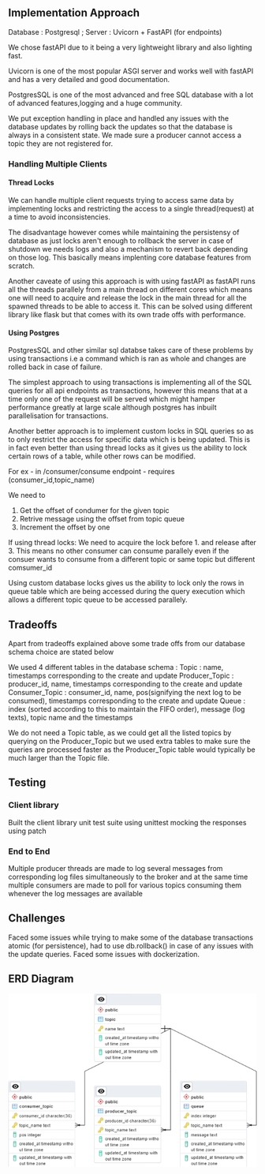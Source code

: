 ## Implementation Approach

Database : Postgresql ; Server : Uvicorn + FastAPI (for endpoints)

We chose fastAPI due to it being a very lightweight library and also lighting fast.

Uvicorn is one of the most popular ASGI server and works well with fastAPI and has a very detailed and good documentation.

PostgresSQL is one of the most advanced and free SQL database with a lot of advanced features,logging and a huge community.

We put exception handling in place and handled any issues with the database updates by rolling back the updates so that the database is always in a consistent state. We made sure a producer cannot access a topic they are not registered for.

### Handling Multiple Clients

#### Thread Locks

We can handle multiple client requests trying to access same data by implementing locks and restricting the access to a single thread(request) at a time to avoid inconsistencies.

The disadvantage however comes while maintaining the persistensy of database as just locks aren't enough to rollback the server in case of shutdown we needs logs and also a mechanism to revert back depending on those log. This basically means implenting core database features from scratch.

Another caveate of using this approach is with using fastAPI as fastAPI runs all the threads parallely from a main thread on different cores which means one will need to acquire and release the lock in the main thread for all the spawned threads to be able to access it. This can be solved using different library like flask but that comes with its own trade offs with performance.

#### Using Postgres

PostgresSQL and other similar sql databse takes care of these problems by using transactions i.e a command which is ran as whole and changes are rolled back in case of failure.

The simplest approach to using transactions is implementing all of the SQL queries for all api endpoints as transactions, however this means that at a time only one of the request will be served which might hamper performance greatly at large scale although postgres has inbuilt parallelisation for transactions.

Another better approach is to implement custom locks in SQL queries so as to only restrict the access for specific data which is being updated. This is in fact even better than using thread locks as it gives us the ability to lock certain rows of a table, while other rows can be modified.

For ex -  in /consumer/consume endpoint - requires (consumer_id,topic_name)

We need to

1. Get the offset of condumer for the given topic
2. Retrive message using the offset from topic queue
3. Increment the offset by one

If using thread locks: We need to acquire the lock before 1. and release after 3. This means no other consumer can consume parallely even if the consuer wants to consume from a different topic or same topic but different comsumer_id

Using custom database locks gives us the ability to lock only the rows in queue table which are being accessed during the query execution which allows a different topic queue to be accessed parallely.

## Tradeoffs

Apart from tradeoffs explained above some trade offs from our database schema choice are stated below

We used 4 different tables in the database schema :
Topic : name, timestamps corresponding to the create and update
Producer_Topic : producer_id, name, timestamps corresponding to the create and update
Consumer_Topic : consumer_id, name, pos(signifying the next log to be consumed), timestamps corresponding to the create and update
Queue : index (sorted according to this to maintain the FIFO order), message (log texts), topic name and the timestamps

We do not need a Topic table, as we could get all the listed topics by querying on the Producer_Topic but we used extra tables to make sure the queries are processed faster as the Producer_Topic table would typically be much larger than the Topic file.

## Testing

### Client library

Built the client library unit test suite using unittest mocking the responses using patch

### End to End

Multiple producer threads are made to log several messages from corresponding log files simultaneously to the broker and at the same time multiple consumers are made to poll for various topics consuming them whenever the log messages are available

## Challenges

Faced some issues while trying to make some of the database transactions atomic (for persistence), had to use db.rollback() in case of any issues with the update queries. Faced some issues with dockerization.

## ERD Diagram

![ERD Diagram](./ERDDiagram.png)
